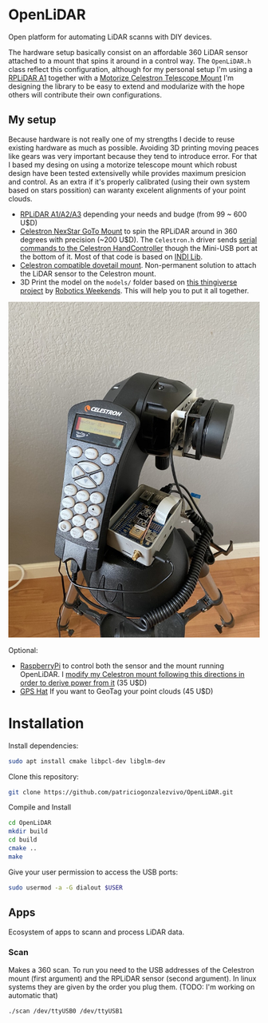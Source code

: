 # OpenLiDAR

Open platform for automating LiDAR scanns with DIY devices. 

The hardware setup basically consist on an affordable 360 LiDAR sensor attached to a mount that spins it around in a control way. The `OpenLiDAR.h` class reflect this configuration, although for my personal setup I'm using a [RPLiDAR A1](https://www.dfrobot.com/search-RPLIDAR.html) together with a [Motorize Celestron Telescope Mount](https://www.ebay.com/sch/i.html?_from=R40&_trksid=p2334524.m570.l1313.TR4.TRC0.A0.H0.Xcelestron+mount.TRS1&_nkw=celestron+mount&_sacat=0&LH_TitleDesc=0&_osacat=0&_odkw=celestron+goto) I'm designing the library to be easy to extend and modularize with the hope others will contribute their own configurations.

## My setup

Because hardware is not really one of my strengths I decide to reuse existing hardware as much as possible. Avoiding 3D printing moving peaces like gears was very important because they tend to introduce error. For that I based my desing on using a motorize telescope mount which robust design have been tested extensivelly while provides maximum presicion and control. As an extra if it's properly calibrated (using their own system based on stars possition) can waranty excelent alignments of your point clouds.

* [RPLiDAR A1/A2/A3](https://www.dfrobot.com/search-RPLIDAR.html) depending your needs and budge (from 99 ~ 600 U$D)
* [Celestron NexStar GoTo Mount](https://www.ebay.com/itm/Celestron-Astro-Fi-Computerized-GoTo-Mount-Complete-Mount-NEW/402029171407?_trkparms=aid%3D111001%26algo%3DREC.SEED%26ao%3D1%26asc%3D20160811114145%26meid%3Dac0b70c81d164dd9bf6b6775530718f0%26pid%3D100667%26rk%3D2%26rkt%3D8%26mehot%3Dnone%26sd%3D303235523326%26itm%3D402029171407%26pmt%3D0%26noa%3D1%26pg%3D2334524&_trksid=p2334524.c100667.m2042) to spin the RPLiDAR around in 360 degrees with precision (~200 U$D). The `Celestron.h` driver sends [serial commands to the Celestron HandController](http://www.nexstarsite.com/download/manuals/NexStarCommunicationProtocolV1.2.zip) though the Mini-USB port at the bottom of it. Most of that code is based on [INDI Lib](https://github.com/jochym/indi-base/blob/master/libindi/obsolete/celestronprotocol.h).
* [Celestron compatible dovetail mount](https://www.amazon.com/gp/product/B07LGN4K6L/ref=ppx_yo_dt_b_asin_title_o02_s00?ie=UTF8&psc=1). Non-permanent solution to attach the LiDAR sensor to the Celestron mount.
* 3D Print the model on the `models/` folder based on [this thingiverse project](https://www.thingiverse.com/thing:3970110) by [Robotics Weekends](https://www.thingiverse.com/Robotics_Weekends/about). This will help you to put it all together.

![](images/IMG_0855.jpeg)

Optional:

* [RaspberryPi](https://www.raspberrypi.org/products/raspberry-pi-4-model-b/) to control both the sensor and the mount running OpenLiDAR. I [modify my Celestron mount following this directions in order to derive power from it](https://hackaday.io/project/21088-raspberry-pi-driven-telescope-mount) (35 U$D)
* [GPS Hat](https://www.adafruit.com/product/2324) If you want to GeoTag your point clouds (45 U$D)


# Installation

Install dependencies:

```bash
sudo apt install cmake libpcl-dev libglm-dev
```

Clone this repository:

```bash
git clone https://github.com/patriciogonzalezvivo/OpenLiDAR.git
```

Compile and Install

```bash
cd OpenLiDAR
mkdir build
cd build
cmake ..
make
```

Give your user permission to access the USB ports:

```bash
sudo usermod -a -G dialout $USER
```

## Apps

Ecosystem of apps to scann and process LiDAR data.

### Scan

Makes a 360 scan. To run you need to the USB addresses of the Celestron mount (first argument) and the RPLiDAR sensor (second argument). In linux systems they are given by the order you plug them. (TODO: I'm working on automatic that)

```bash
./scan /dev/ttyUSB0 /dev/ttyUSB1
```